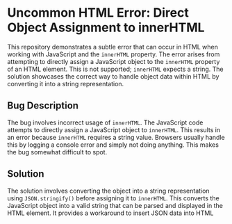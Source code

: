 # Uncommon HTML Error: Direct Object Assignment to innerHTML

This repository demonstrates a subtle error that can occur in HTML when working with JavaScript and the `innerHTML` property.  The error arises from attempting to directly assign a JavaScript object to the `innerHTML` property of an HTML element. This is not supported; `innerHTML` expects a string.  The solution showcases the correct way to handle object data within HTML by converting it into a string representation.

## Bug Description
The bug involves incorrect usage of `innerHTML`.  The JavaScript code attempts to directly assign a JavaScript object to `innerHTML`.  This results in an error because `innerHTML` requires a string value.  Browsers usually handle this by logging a console error and simply not doing anything. This makes the bug somewhat difficult to spot.

## Solution
The solution involves converting the object into a string representation using `JSON.stringify()` before assigning it to `innerHTML`.  This converts the JavaScript object into a valid string that can be parsed and displayed in the HTML element.  It provides a workaround to insert JSON data into HTML